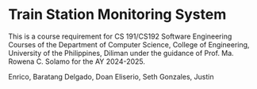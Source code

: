 # Train Station Monitoring System

This is a course requirement for CS 191/CS192 Software Engineering Courses of the Department of Computer Science, College of Engineering, University of the Philippines, Diliman under the guidance of Prof. Ma. Rowena C. Solamo for the AY 2024-2025.

Enrico, Baratang
Delgado, Doan
Eliserio, Seth
Gonzales, Justin
